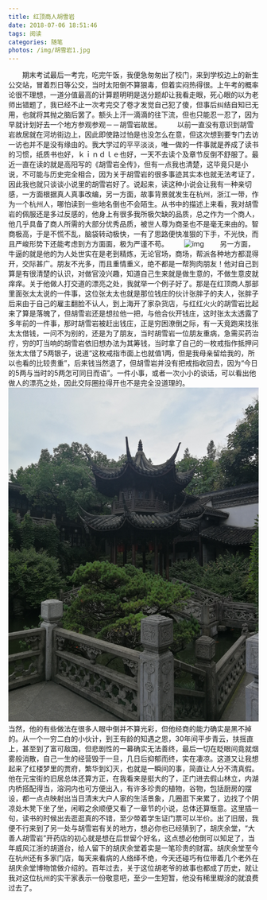 ```yaml
---
title: 红顶商人胡雪岩
date: 2018-07-06 18:51:46
tags: 阅读
categories: 随笔
photos: /img/胡雪岩1.jpg
---
```


　　期末考试最后一考完，吃完午饭，我便急匆匆出了校门，来到学校边上的新生公交站，冒着烈日等公交，当时太阳倒不算狠毒，但着实闷热得很。上午考的概率论很不理想，一道分值最高的计算题明明是送分题却让我看走眼，死心眼的以为老师出错题了，我已经不止一次考完交了卷才发觉自己犯了傻，但事后纠结自知已无用，也就将其抛之脑后罢了。额头上汗一滴滴的往下流，但也只能忍一忍了，因为早就计划好去一个地方参观参观－－胡雪岩故居。
　　以前一直没有意识到胡雪岩故居就在河坊街边上，因此即使路过怕是也没怎么在意，但这次想到要专门去访一访也并不是没有缘由的。我大学过的平平淡淡，唯一做的一件事就是养成了读书的习惯，纸质书也好，ｋｉｎｄｌｅ也好，一天不去读个及章节反倒不舒服了。最近一直在读的就是高阳写的《胡雪岩全传》，但有一点我也清楚，这毕竟只是小说，不可能与历史完全相合，因为关于胡雪岩的很多事迹其实本也就无法考证了，因此我也就只谈谈小说里的胡雪岩好了。说起来，读这种小说会让我有一种亲切感，一方面根据真人真事改编，另一方面，故事背景就发生在杭州，浙江一带，作为一个杭州人，哪怕读到一些地名倒也不会陌生。从书中的描述上来看，我对胡雪岩的佩服还是多过反感的，他身上有很多我所极欠缺的品质，总之作为一个商人，他几乎具备了商人所需的大部分优秀品质，被世人尊为商圣也不是毫无来由的。智商极高，于是不慌不乱，脑袋转动极快，一有了思路便快准狠的下手，不光快，而且严峻形势下还能考虑到方方面面，极为严谨不苟。
　　![img](/img/胡雪岩2.jpg)
　　另一方面，牛逼的就是他的为人处世实在是老到精炼，无论官场，商场，帮派各种地方都混得开，交际甚广。朋友不光多，而且重情重义，绝不都是一帮狗肉朋友！他对自己到算是有很清楚的认识，对做官没兴趣，知道自己生来就是做生意的，不做生意皮就痒痒。关于他做人打交道的漂亮之处，我就举一个例子好了。那是在红顶商人那部里面张太太说的一件事，这位张太太也就是那位钱庄的伙计张胖子的夫人，张胖子后来由于自己的雇主翻脸不认人，到上海开了家杂货店，与红红火火的胡雪岩比起来了算是落魄了，但胡雪岩还是想拉他一把，与他合伙开钱庄，这时张太太透露了多年前的一件事，那时胡雪岩被赶出钱庄，正是穷困潦倒之际，有一天竟跑来找张太太借钱，一问不为别的，还是为了朋友，当时胡雪岩一位朋友重病，急需买药治疗，穷的叮当响的胡雪岩依旧想办法为其筹钱，当时拿了自己的一枚戒指作抵押问张太太借了5两银子，说道“这枚戒指市面上也就值1两，但是我母亲留给我的，所以也看的比较贵重”，后来钱当然退了，但胡雪岩并没有把戒指收回去，因为“今日的5两与当时的5两怎可同日而语”。一件小事，或者一次小小的谈话，可以看出他做人的漂亮之处，因此交际圈拉得开也不是完全没道理的。
　　![img](/img/胡雪岩3.jpg)
　　当然，他的有些做法在很多人眼中倒并不算光彩，但他经商的能力确实是黑不掉的。从一个一穷二白的小伙计，到王有龄的知遇之恩，30年间平步青云，扶摇直上，甚至到了富可敌国，但悲剧性的一幕确实无法善终，最后一切在眨眼间竟就烟雾般消散，自己一生的经营毁于一旦，几日后抑郁而终，实在凄凉。这道又让我想起来了红楼梦里的贾府，繁华到幻灭，也就是一瞬间的事，简直让人分不清真假。他在元宝街的旧居总体还算方正，在我看来是挺大的了，正门进去假山林立，内湖内桥搭配得当，溶洞内也可方便出入，有许多珍贵的植物，谷物，包括厨房的摆设，都一点点映射出当日清末大户人家的生活景象，几圈逛下来累了，边找了个阴凉处木凳下坐了坐，闲暇之余顺便又看了一章节的小说，总体还算惬意。这里插一句，读书的时候出去逛逛真的不错，至少带着学生证门票可以半价。出了旧居，我便不行来到了另一处与胡雪岩有关的地方，想必你也已经猜到了，胡庆余堂，“大善人胡雪岩”开药店的初心就是想在后世留个好名，这点想必他倒可以知足了，当年威风江浙的胡道台，给人留下的胡庆余堂着实是一笔珍贵的财富。胡庆余堂至今在杭州还有多家门店，每天来看病的人络绎不绝，今天还碰巧有位带着几个老外在胡庆余堂博物馆做介绍的。百年过去，关于这位胡老爷的故事也都成了历史，就让我对这位杭州的实干家表示一份敬意吧，至少一生短暂，他没有稀里糊涂的就浪费过去了。